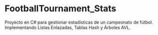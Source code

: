 # FootballTournament_Stats
 Proyecto en C# para gestionar estadísticas de un campeonato de fútbol. Implementando Listas Enlazadas, Tablas Hash y Árboles AVL.
